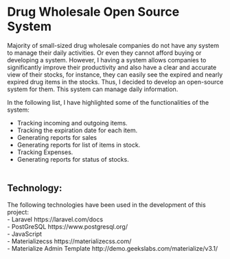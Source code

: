 <h1>Drug Wholesale Open Source System</h1>

Majority of small-sized drug wholesale companies do not have any system to manage their daily activities. Or even they cannot afford buying or developing a system. However, I having a system allows companies to significantly improve their productivity and also have a clear and accurate view of their stocks, for instance, they can easily see the expired and nearly expired drug items in the stocks. Thus, I decided to develop an open-source system for them. This system can manage daily information. 

 In the following list, I have highlighted some of the functionalities of the system:
       <ul>
            <li>Tracking incoming and outgoing items.</li>
             <li>Tracking the expiration date for each item. </li>
            <li>Generating reports for sales </li>
            <li>Generating reports for list of items in stock.</li>
             <li>Tracking Expenses.</li>
            <li>Generating reports for status of stocks.</li>     
       </ul>


<h2> Technology: </h2>
 The following technologies have been used in the development of this project:<br/>
           - Laravel https://laravel.com/docs<br/>
           - PostGreSQL https://www.postgresql.org/<br/>
           - JavaScript <br/>
           - Materializecss https://materializecss.com/<br/>
           - Materialize Admin Template http://demo.geekslabs.com/materialize/v3.1/<br/>
 
         
